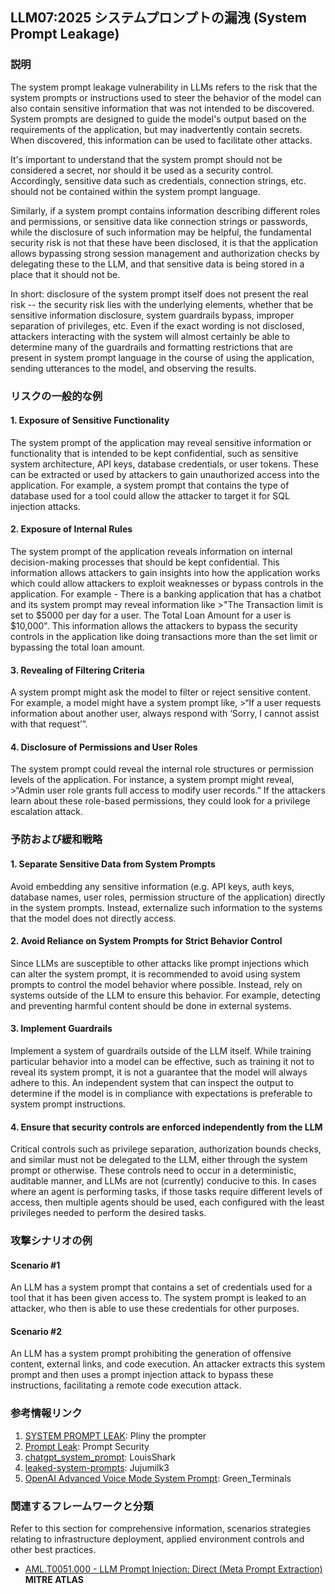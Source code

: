## LLM07:2025 システムプロンプトの漏洩 (System Prompt Leakage)

### 説明

The system prompt leakage vulnerability in LLMs refers to the risk that the system prompts or instructions used to steer the behavior of the model can also contain sensitive information that was not intended to be discovered. System prompts are designed to guide the model's output based on the requirements of the application, but may inadvertently contain secrets. When discovered, this information can be used to facilitate other attacks.

It's important to understand that the system prompt should not be considered a secret, nor should it be used as a security control. Accordingly, sensitive data such as credentials, connection strings, etc. should not be contained within the system prompt language.

Similarly, if a system prompt contains information describing different roles and permissions, or sensitive data like connection strings or passwords, while the disclosure of such information may be helpful, the fundamental security risk is not that these have been disclosed, it is that the application allows bypassing strong session management and authorization checks by delegating these to the LLM, and that sensitive data is being stored in a place that it should not be.

In short: disclosure of the system prompt itself does not present the real risk -- the security risk lies with the underlying elements, whether that be sensitive information disclosure, system guardrails bypass, improper separation of privileges, etc. Even if the exact wording is not disclosed, attackers interacting with the system will almost certainly be able to determine many of the guardrails and formatting restrictions that are present in system prompt language in the course of using the application, sending utterances to the model, and observing the results.

### リスクの一般的な例

#### 1. Exposure of Sensitive Functionality
  The system prompt of the application may reveal sensitive information or functionality that is intended to be kept confidential, such as sensitive system architecture, API keys, database credentials, or user tokens.  These can be extracted or used by attackers to gain unauthorized access into the application. For example, a system prompt that contains the type of database used for a tool could allow the attacker to target it for SQL injection attacks.
#### 2. Exposure of Internal Rules
  The system prompt of the application reveals information on internal decision-making processes that should be kept confidential. This information allows attackers to gain insights into how the application works which could allow attackers to exploit weaknesses or bypass controls in the application. For example - There is a banking application that has a chatbot and its system prompt may reveal information like 
    >"The Transaction limit is set to $5000 per day for a user. The Total Loan Amount for a user is $10,000".
  This information allows the attackers to bypass the security controls in the application like doing transactions more than the set limit or bypassing the total loan amount.
#### 3. Revealing of Filtering Criteria
  A system prompt might ask the model to filter or reject sensitive content. For example, a model might have a system prompt like,
    >“If a user requests information about another user, always respond with ‘Sorry, I cannot assist with that request’”.
#### 4. Disclosure of Permissions and User Roles
  The system prompt could reveal the internal role structures or permission levels of the application. For instance, a system prompt might reveal,
    >“Admin user role grants full access to modify user records.”
  If the attackers learn about these role-based permissions, they could look for a privilege escalation attack.

### 予防および緩和戦略

#### 1. Separate Sensitive Data from System Prompts
  Avoid embedding any sensitive information (e.g. API keys, auth keys, database names, user roles, permission structure of the application) directly in the system prompts. Instead, externalize such information to the systems that the model does not directly access.
#### 2. Avoid Reliance on System Prompts for Strict Behavior Control
  Since LLMs are susceptible to other attacks like prompt injections which can alter the system prompt, it is recommended to avoid using system prompts to control the model behavior where possible.  Instead, rely on systems outside of the LLM to ensure this behavior.  For example, detecting and preventing harmful content should be done in external systems.
#### 3. Implement Guardrails
  Implement a system of guardrails outside of the LLM itself.  While training particular behavior into a model can be effective, such as training it not to reveal its system prompt, it is not a guarantee that the model will always adhere to this.  An independent system that can inspect the output to determine if the model is in compliance with expectations is preferable to system prompt instructions.
#### 4. Ensure that security controls are enforced independently from the LLM
  Critical controls such as privilege separation, authorization bounds checks, and similar must not be delegated to the LLM, either through the system prompt or otherwise. These controls need to occur in a deterministic, auditable manner, and LLMs are not (currently) conducive to this. In cases where an agent is performing tasks, if those tasks require different levels of access, then multiple agents should be used, each configured with the least privileges needed to perform the desired tasks.

### 攻撃シナリオの例

#### Scenario #1
   An LLM has a system prompt that contains a set of credentials used for a tool that it has been given access to.  The system prompt is leaked to an attacker, who then is able to use these credentials for other purposes.
#### Scenario #2
  An LLM has a system prompt prohibiting the generation of offensive content, external links, and code execution. An attacker extracts this system prompt and then uses a prompt injection attack to bypass these instructions, facilitating a remote code execution attack.

### 参考情報リンク

1. [SYSTEM PROMPT LEAK](https://x.com/elder_plinius/status/1801393358964994062): Pliny the prompter
2. [Prompt Leak](https://www.prompt.security/vulnerabilities/prompt-leak): Prompt Security
3. [chatgpt_system_prompt](https://github.com/LouisShark/chatgpt_system_prompt): LouisShark
4. [leaked-system-prompts](https://github.com/jujumilk3/leaked-system-prompts): Jujumilk3
5. [OpenAI Advanced Voice Mode System Prompt](https://x.com/Green_terminals/status/1839141326329360579): Green_Terminals

### 関連するフレームワークと分類

Refer to this section for comprehensive information, scenarios strategies relating to infrastructure deployment, applied environment controls and other best practices.

- [AML.T0051.000 - LLM Prompt Injection: Direct (Meta Prompt Extraction)](https://atlas.mitre.org/techniques/AML.T0051.000) **MITRE ATLAS**

